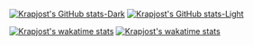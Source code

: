 [![Krapjost's GitHub stats-Dark](https://github-readme-stats.vercel.app/api?username=krapjost&show_icons=true&bg_color=161b22&border_color=21262d&text_color=c9d1d9#gh-dark-mode-only)](https://github.com/anuraghazra/github-readme-stats#gh-dark-mode-only)
[![Krapjost's GitHub stats-Light](https://github-readme-stats.vercel.app/api?username=krapjost&show_icons=true&theme=default#gh-light-mode-only)](https://github.com/anuraghazra/github-readme-stats#gh-light-mode-only)

[![Krapjost's wakatime stats](https://github-readme-stats.vercel.app/api/wakatime?username=@krapjost&bg_color=161b22&border_color=21262d&text_color=c9d1d9#gh-dark-mode-only)](https://wakatime.com/@krapjost#gh-dark-mode-only)
[![Krapjost's wakatime stats](https://github-readme-stats.vercel.app/api/wakatime?username=@krapjost&theme=default#gh-light-mode-only)](https://wakatime.com/@krapjost#gh-light-mode-only)
